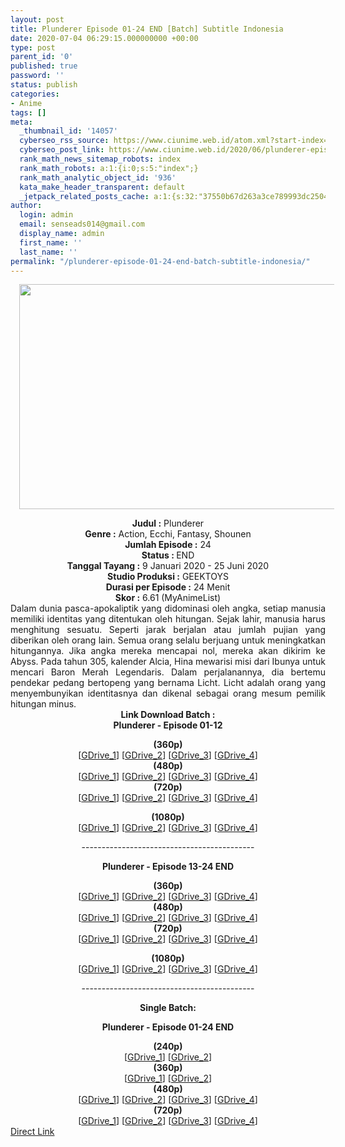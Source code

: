 ```yaml
---
layout: post
title: Plunderer Episode 01-24 END [Batch] Subtitle Indonesia
date: 2020-07-04 06:29:15.000000000 +00:00
type: post
parent_id: '0'
published: true
password: ''
status: publish
categories:
- Anime
tags: []
meta:
  _thumbnail_id: '14057'
  cyberseo_rss_source: https://www.ciunime.web.id/atom.xml?start-index=451&max-results=150
  cyberseo_post_link: https://www.ciunime.web.id/2020/06/plunderer-episode-01-24-end-batch.html
  rank_math_news_sitemap_robots: index
  rank_math_robots: a:1:{i:0;s:5:"index";}
  rank_math_analytic_object_id: '936'
  kata_make_header_transparent: default
  _jetpack_related_posts_cache: a:1:{s:32:"37550b67d263a3ce789993dc25046c5f";a:2:{s:7:"expires";i:1649166050;s:7:"payload";a:0:{}}}
author:
  login: admin
  email: senseads014@gmail.com
  display_name: admin
  first_name: ''
  last_name: ''
permalink: "/plunderer-episode-01-24-end-batch-subtitle-indonesia/"
---
```

<div class="separator" style="clear: both; text-align: center;"><a href="https://1.bp.blogspot.com/-VcTP8TUSc1E/XhcisoWRSmI/AAAAAAAAdzY/gwpCxtKLwtE8PbFLh7rUgEXYpwhw-an_ACLcBGAsYHQ/s1600/Plunderer.jpg" imageanchor="1" style="margin-left: 1em; margin-right: 1em;"><img border="0" data-original-height="720" data-original-width="1280" height="360" src="{{ site.baseurl }}/assets/2020/07/Plunderer.jpg" width="640" /></a></div>
<p>
<div style="text-align: center;"><b>Judul</b><b><b>&nbsp;</b>:</b>&nbsp;Plunderer</div>
<div style="text-align: center;"><b>Genre :</b>&nbsp;Action, Ecchi, Fantasy, Shounen</div>
<div style="text-align: center;"><b>Jumlah Episode :</b>&nbsp;24<br /><b>Status :&nbsp;</b>END<br /><b>Tanggal Tayang :</b>&nbsp;9 Januari 2020&nbsp;- 25 Juni 2020<br /><b>Studio Produksi :</b>&nbsp;GEEKTOYS<br /><b>Durasi per Episode :</b>&nbsp;24 Menit</div>
<div style="text-align: center;"><b>Skor :</b>&nbsp;6.61 (MyAnimeList)</div>
<div style="text-align: center;"></div>
<div style="text-align: justify;">Dalam dunia pasca-apokaliptik yang didominasi oleh angka, setiap manusia memiliki identitas yang ditentukan oleh hitungan. Sejak lahir, manusia harus menghitung sesuatu. Seperti jarak berjalan atau jumlah pujian yang diberikan oleh orang lain. Semua orang selalu berjuang untuk meningkatkan hitungannya. Jika angka mereka mencapai nol, mereka akan dikirim ke Abyss. Pada tahun 305, kalender Alcia, Hina mewarisi misi dari Ibunya untuk mencari Baron Merah Legendaris. Dalam perjalanannya, dia bertemu pendekar pedang bertopeng yang bernama Licht. Licht adalah orang yang menyembunyikan identitasnya dan dikenal sebagai orang mesum pemilik hitungan minus.</div>
<div style="text-align: justify;"></div>
<div style="text-align: justify;"></div>
<div style="text-align: center;">
<div style="text-align: center;"><b>Link Download Batch :</b></div>
<div style="text-align: center;"><b>Plunderer - Episode 01-12</b></p>
<div style="text-align: center;"><b>(360p)</b></div>
</div>
<div style="text-align: center;">[<a href="https://drive.google.com/uc?id=17XUiZ-VQlgnnPW-LevFCPcEmO-lUApqQ" target="_blank" rel="noopener">GDrive_1</a>] [<a href="https://drive.google.com/uc?id=1oVKN-rarzWmJRgigu5JjOzbJfjfr9luz" target="_blank" rel="noopener">GDrive_2</a>] [<a href="https://drive.google.com/uc?id=1eiRexa8ivEGUVFi2lPH7lNAuBiu61qQ-" target="_blank" rel="noopener">GDrive_3</a>] [<a href="https://drive.google.com/uc?id=1Brye1p88wb9boZUtDY3hfQ5yZTHJunG4" target="_blank" rel="noopener">GDrive_4</a>]</div>
<div style="text-align: center;"></div>
<div style="text-align: center;"><b>(480p)</b><br />[<a href="https://drive.google.com/uc?id=1xqGnjlSi6gCCjBGIRlI5093iHKkRGCZP" target="_blank" rel="noopener">GDrive_1</a>] [<a href="https://drive.google.com/uc?id=1K1tVv5IfSeqgtmE7N5qkOeSqEgwJaSSI" target="_blank" rel="noopener">GDrive_2</a>] [<a href="https://drive.google.com/uc?id=1fh4YVJQpgnTmqNtqgSsgQXkIZGOdumb8" target="_blank" rel="noopener">GDrive_3</a>] [<a href="https://drive.google.com/uc?id=1Y2wuWER1a-eRjWhQzhSxL65e1eQ9LeqD" target="_blank" rel="noopener">GDrive_4</a>]</div>
<div style="text-align: center;"><b>(720p)</b><br />[<a href="https://drive.google.com/uc?id=1628PeBpMw-Zf4mkDi9g6_6ddb7LpxtVV" target="_blank" rel="noopener">GDrive_1</a>] [<a href="https://drive.google.com/uc?id=1PMxcqOVYEiN3GXPQ_JBMAP1-LxO7mhHf" target="_blank" rel="noopener">GDrive_2</a>] [<a href="https://drive.google.com/uc?id=1Wd0GnjuiWr5KMh4MJKtfvfXf2bMReCJ_" target="_blank" rel="noopener">GDrive_3</a>] [<a href="https://drive.google.com/uc?id=1_L4dVc5r1F8aNw-VprCCMY_Aos3DMvyO" target="_blank" rel="noopener">GDrive_4</a>]</p>
<p><b>(1080p)</b><br />[<a href="https://drive.google.com/uc?id=1MucHOZ-ufNRJYt9Y_piT6uimK6xgxQhQ" target="_blank" rel="noopener">GDrive_1</a>] [<a href="https://drive.google.com/uc?id=1m43F-b7chjM-aropXoC_zR-JgttXvt81" target="_blank" rel="noopener">GDrive_2</a>] [<a href="https://drive.google.com/uc?id=1PLYW1BHzaKkjlPo8VgS4eMh_3bLGxotg" target="_blank" rel="noopener">GDrive_3</a>] [<a href="https://drive.google.com/uc?id=1fLIWQmU4H9I4_QBT_pd_6uVhV6zCM8eX" target="_blank" rel="noopener">GDrive_4</a>]</p>
<p>-------------------------------------------</p>
<div style="text-align: center;"><b>Plunderer - Episode 13-24 END</b></p>
<div style="text-align: center;"><b>(360p)</b></div>
</div>
<div style="text-align: center;">[<a href="https://drive.google.com/uc?id=1xSeLXnLg7jE8nth55X9JRw7_caNmt4Cp" target="_blank" rel="noopener">GDrive_1</a>] [<a href="https://drive.google.com/uc?id=1790JFarft0z8xnSU6FhZKneIUE6Pa2X5" target="_blank" rel="noopener">GDrive_2</a>] [<a href="https://drive.google.com/uc?id=15vavgSpWVcw8QWu1ClI8LOONzxyGfVGA" target="_blank" rel="noopener">GDrive_3</a>] [<a href="https://drive.google.com/uc?id=1j-Vps8EUolIrK7LyKikjKDkmcKxJ0oUU" target="_blank" rel="noopener">GDrive_4</a>]</div>
<div style="text-align: center;"></div>
<div style="text-align: center;"><b>(480p)</b><br />[<a href="https://drive.google.com/uc?id=1ufI8rJSawkO-EtPQM1zARJNC2-KvKZ4-" target="_blank" rel="noopener">GDrive_1</a>] [<a href="https://drive.google.com/uc?id=1xqBsoqW31Zxj0ZZki1frH47ddO1trgpW" target="_blank" rel="noopener">GDrive_2</a>] [<a href="https://drive.google.com/uc?id=1FvryAmp0vYiXfxhPjOHSVbdoUNVx9F87" target="_blank" rel="noopener">GDrive_3</a>] [<a href="https://drive.google.com/uc?id=1hfuDHYFM_mjaZ7hJ9VSJBUhWCV-jJwpD" target="_blank" rel="noopener">GDrive_4</a>]</div>
<div style="text-align: center;"><b>(720p)</b><br />[<a href="https://drive.google.com/uc?id=1DRp6EboDJgqr2jMUklIS359-2roNKisD" target="_blank" rel="noopener">GDrive_1</a>] [<a href="https://drive.google.com/uc?id=1zHRlOawoemDIFCKswnE-mkloi-u6AW5C" target="_blank" rel="noopener">GDrive_2</a>] [<a href="https://drive.google.com/uc?id=11hy0EuSnYBMoNQCRSRCTYDCPSwn5rkr4" target="_blank" rel="noopener">GDrive_3</a>] [<a href="https://drive.google.com/uc?id=1Prv2_L1yPfI9-uPd8uj-byPSJ7T7-JE3" target="_blank" rel="noopener">GDrive_4</a>]</p>
<p><b>(1080p)</b><br />[<a href="https://drive.google.com/uc?id=1-Sb_H44nsG6eSj258FLWpmQGH9FJAKTt" target="_blank" rel="noopener">GDrive_1</a>] [<a href="https://drive.google.com/uc?id=1Pv1K0dYo77EYuGSZC1F9kVitWLQuXpw9" target="_blank" rel="noopener">GDrive_2</a>] [<a href="https://drive.google.com/uc?id=1MgQa1RWHBL5WkTGHWihdY8KmZFV085IO" target="_blank" rel="noopener">GDrive_3</a>] [<a href="https://drive.google.com/uc?id=1lQUXUTjf-7bmgVSe4xeco_FcwtAMUIwV" target="_blank" rel="noopener">GDrive_4</a>]</p>
<p>-------------------------------------------</p>
<p><b>Single Batch:</b></p>
<div style="text-align: center;"><b>Plunderer - Episode 01-24 END</b></p>
<div style="text-align: center;">
<div style="text-align: center;"><b>(240p)</b></div>
</div>
<div style="text-align: center;">[<a href="https://drive.google.com/uc?export=download&amp;id=1-_AtSSSjYx24b2DvWOEX_TN87C_WLjzf" target="_blank" rel="noopener">GDrive_1</a>] [<a href="https://drive.google.com/uc?export=download&amp;id=1GyTL-DXCgXQBqg_ztQxR5p2lsEABpte8" target="_blank" rel="noopener">GDrive_2</a>]</div>
<div style="text-align: center;"></div>
<div style="text-align: center;"><b>(360p)</b></div>
</div>
<div style="text-align: center;">[<a href="https://drive.google.com/uc?export=download&amp;id=1MW6H5EXgMeXz8WqjCRxjIc3-lm0RN9eN" target="_blank" rel="noopener">GDrive_1</a>] [<a href="https://drive.google.com/uc?export=download&amp;id=1tEg9izgnSybY8HHJBdaio8G28IiuMUn6" target="_blank" rel="noopener">GDrive_2</a>]</div>
<div style="text-align: center;"></div>
<div style="text-align: center;"><b>(480p)</b><br />[<a href="https://drive.google.com/uc?export=download&amp;id=1qJxDqjrLKm_bX6k1UoKuQIyRECFS-5MI" target="_blank" rel="noopener">GDrive_1</a>] [<a href="https://drive.google.com/uc?export=download&amp;id=1QtZCuGpjyKhWWgVvqZ1hSqgmqQ65UqDi" target="_blank" rel="noopener">GDrive_2</a>] [<a href="https://drive.google.com/uc?export=download&amp;id=14fMEfSyQCDL2XLgC7qKtRBo655611Z3u" target="_blank" rel="noopener">GDrive_3</a>] [<a href="https://drive.google.com/uc?export=download&amp;id=1unxTAiXZFKPsepCPVnMpNlP7wSurFDSQ" target="_blank" rel="noopener">GDrive_4</a>]</div>
<div style="text-align: center;"><b>(720p)</b><br />[<a href="https://drive.google.com/uc?export=download&amp;id=13jM3sGf1ceEWRXMTTob_FriNWfyd375-" target="_blank" rel="noopener">GDrive_1</a>] [<a href="https://drive.google.com/uc?export=download&amp;id=1jEbK4X4dkB5UHqb8GnwVCg-_fh_Sgzoi" target="_blank" rel="noopener">GDrive_2</a>] [<a href="https://drive.google.com/uc?export=download&amp;id=1be1rdaPtJfBVWHeW6a2xzn0I0nFgtiIS" target="_blank" rel="noopener">GDrive_3</a>] [<a href="https://drive.google.com/uc?export=download&amp;id=1X3I6buD_7B9sgJdptzBFxATUESFV3cVr" target="_blank" rel="noopener">GDrive_4</a>]</div>
</div>
</div>
</div>
<link rel="stylesheet" href="https://cdnjs.cloudflare.com/ajax/libs/font-awesome/4.7.0/css/font-awesome.min.css" />
<div class="divbtn"> <a href="https://handymansurrender.com/fihup8buzv?key=94550f7ce39444073321dde3b8782f97" class="btn"><i class="fa fa-download"></i> Direct Link</a> </div>
